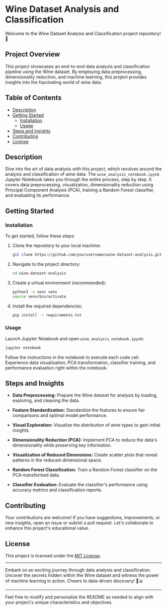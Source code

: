 

# Wine Dataset Analysis and Classification

Welcome to the Wine Dataset Analysis and Classification project repository! 🍷

## Project Overview

This project showcases an end-to-end data analysis and classification pipeline using the Wine dataset. By employing data preprocessing, dimensionality reduction, and machine learning, this project provides insights into the fascinating world of wine data.

## Table of Contents

- [Description](#description)
- [Getting Started](#getting-started)
  - [Installation](#installation)
  - [Usage](#usage)
- [Steps and Insights](#steps-and-insights)
- [Contributing](#contributing)
- [License](#license)

## Description

Dive into the art of data analysis with this project, which revolves around the analysis and classification of wine data. The `wine_analysis_notebook.ipynb` Jupyter Notebook takes you through the entire process, step by step. It covers data preprocessing, visualization, dimensionality reduction using Principal Component Analysis (PCA), training a Random Forest classifier, and evaluating its performance.

## Getting Started

### Installation

To get started, follow these steps:

1. Clone the repository to your local machine:
   ```bash
   git clone https://github.com/yourusername/wine-dataset-analysis.git
   ```

2. Navigate to the project directory:
   ```bash
   cd wine-dataset-analysis
   ```

3. Create a virtual environment (recommended):
   ```bash
   python3 -m venv venv
   source venv/bin/activate
   ```

4. Install the required dependencies:
   ```bash
   pip install -r requirements.txt
   ```

### Usage

Launch Jupyter Notebook and open `wine_analysis_notebook.ipynb`:
```bash
jupyter notebook
```

Follow the instructions in the notebook to execute each code cell. Experience data visualization, PCA transformation, classifier training, and performance evaluation right within the notebook.

## Steps and Insights

- **Data Preprocessing:** Prepare the Wine dataset for analysis by loading, exploring, and cleaning the data.

- **Feature Standardization:** Standardize the features to ensure fair comparisons and optimal model performance.

- **Visual Exploration:** Visualize the distribution of wine types to gain initial insights.

- **Dimensionality Reduction (PCA):** Implement PCA to reduce the data's dimensionality while preserving key information.

- **Visualization of Reduced Dimensions:** Create scatter plots that reveal patterns in the reduced-dimensional space.

- **Random Forest Classification:** Train a Random Forest classifier on the PCA-transformed data.

- **Classifier Evaluation:** Evaluate the classifier's performance using accuracy metrics and classification reports.

## Contributing

Your contributions are welcome! If you have suggestions, improvements, or new insights, open an issue or submit a pull request. Let's collaborate to enhance this project's educational value.

## License

This project is licensed under the [MIT License](LICENSE).

---

Embark on an exciting journey through data analysis and classification. Uncover the secrets hidden within the Wine dataset and witness the power of machine learning in action. Cheers to data-driven discovery! 🥂📊

---

Feel free to modify and personalize the README as needed to align with your project's unique characteristics and objectives.
